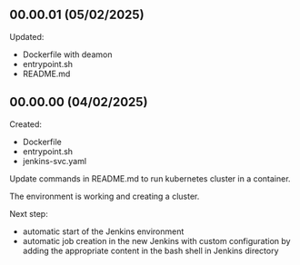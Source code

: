 ## 00.00.01 (05/02/2025)
Updated:
* Dockerfile with deamon 
* entrypoint.sh
* README.md

## 00.00.00 (04/02/2025)
Created:
* Dockerfile
* entrypoint.sh
* jenkins-svc.yaml
  
Update commands in README.md to run kubernetes cluster in a container.

The environment is working and creating a cluster.

Next step:
* automatic start of the Jenkins environment
* automatic job creation in the new Jenkins with custom configuration by adding the appropriate content in the bash shell in Jenkins directory
